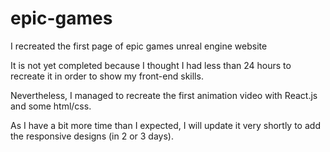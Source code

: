 # epic-games

I recreated the first page of epic games unreal engine website

It is not yet completed because I thought I had less than 24 hours to recreate it in order to show my front-end skills.

Nevertheless, I managed to recreate the first animation video with React.js and some html/css.

As I have a bit more time than I expected, I will update it very shortly to add the responsive designs (in 2 or 3 days).

